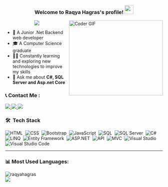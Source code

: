 <h3 align="center">
 Welcome to Raqya Hagras's profile!
 <img src="https://media.giphy.com/media/hvRJCLFzcasrR4ia7z/giphy.gif" width="28">
</h3>

<img align="right" src="https://media.giphy.com/media/SWoSkN6DxTszqIKEqv/giphy.gif" alt="Coder GIF" width="300" height="240">

<!-- Typing SVG by DenverCoder1 - https://github.com/DenverCoder1/readme-typing-svg -->
<p align="center">
 <a href="https://github.com/DenverCoder1/readme-typing-svg"><img src="https://readme-typing-svg.herokuapp.com/?lines=Backend%20.Net%20developer;Always%20learning%20new%20things&font=Fira%20Code&center=true&width=440&height=45&color=f75c7e&vCenter=true&size=22"></a>
</p>

- 🏢 A Junior .Net Backend web developer  
- 🎓 A Computer Science graduate  
- 👨‍💻 Constantly learning and exploring new technologies to improve my skills  
- 💬 Ask me about <strong>C#, SQL Server and Asp.net Core</strong>  

### 📞 Contact Me :

<a href="https://www.linkedin.com/in/raqya-hagras-757742219?utm_source=share&utm_campaign=share_via&utm_content=profile&utm_medium=android_app" target="_blank">
  <img src="https://img.shields.io/badge/-Raqya%20Hagras-0077B5?style=for-the-badge&logo=Linkedin&logoColor=white"/>
</a>
<a href="https://wa.me/+201276291016" target="_blank">
  <img src="https://img.shields.io/badge/-Raqya%20Hagras-25D366?style=for-the-badge&logo=WhatsApp&logoColor=white"/>
</a>
<a href="mailto:raqya18200@gmail.com" target="_blank">
  <img src="https://img.shields.io/badge/-Raqya%20Hagras-EA2328?style=for-the-badge&logo=Gmail&logoColor=red"/>
</a>

### 🛠 &nbsp;Tech Stack

![HTML](https://img.shields.io/badge/-HTML5-05122A?style=flat&logo=html5)&nbsp;
![CSS](https://img.shields.io/badge/-CSS3-05122A?style=flat&logo=css3)&nbsp;
![Bootstrap](https://img.shields.io/badge/-Bootstrap-05122A?style=flat&logo=bootstrap&logoColor=563D7C)&nbsp;
![JavaScript](https://img.shields.io/badge/-JavaScript-05122A?style=flat&logo=javascript)&nbsp;
![SQL](https://img.shields.io/badge/-SQL-05122A?style=flat&logo=microsoft%20sql%20server&logoColor=CC2927)&nbsp;
![SQL Server](https://img.shields.io/badge/-SQL%20Server-05122A?style=flat&logo=microsoft%20sql%20server&logoColor=CC2927)&nbsp;
![C#](https://img.shields.io/badge/-C%23-05122A?style=flat&logo=c-sharp&logoColor=5C2D91)&nbsp;
![LINQ](https://img.shields.io/badge/-LINQ-05122A?style=flat&logo=.NET&logoColor=512BD4)&nbsp;
![Entity Framework](https://img.shields.io/badge/-Entity%20Framework%20Core-05122A?style=flat&logo=.NET&logoColor=512BD4)&nbsp;
![ASP.NET](https://img.shields.io/badge/-ASP.NETCore-05122A?style=flat&logo=dotnet&logoColor=512BD4)&nbsp;
![API](https://img.shields.io/badge/-API-05122A?style=flat&logo=dotnet&logoColor=512BD4)&nbsp;
![MVC](https://img.shields.io/badge/-MVC-05122A?style=flat&logo=dotnet&logoColor=512BD4)&nbsp;
![Visual Studio](https://img.shields.io/badge/-Visual%20Studio-05122A?style=flat&logo=visual%20studio&logoColor=5C2D91)&nbsp;
![Visual Studio Code](https://img.shields.io/badge/-Visual%20Studio%20Code-05122A?style=flat&logo=visual-studio-code&logoColor=007ACC)&nbsp;

---

### 📊 Most Used Languages:

<img align="left" src="https://github-readme-stats.vercel.app/api/top-langs?username=raqyahagras&show_icons=true&locale=en&layout=compact&theme=chartreuse-dark&langs_count=4&hide=C#,ASP.NET,Entity%20Framework,LINQ&include_repo=true&custom_title=Most%20Used%20Languages&card_width=350" alt="raqyahagras" />

<br>

<a href="https://komarev.com/ghpvc/?username=raqyahagras&style=for-the-badge">
  <img src="https://komarev.com/ghpvc/?username=raqyahagras&style=for-the-badge">
</a>
